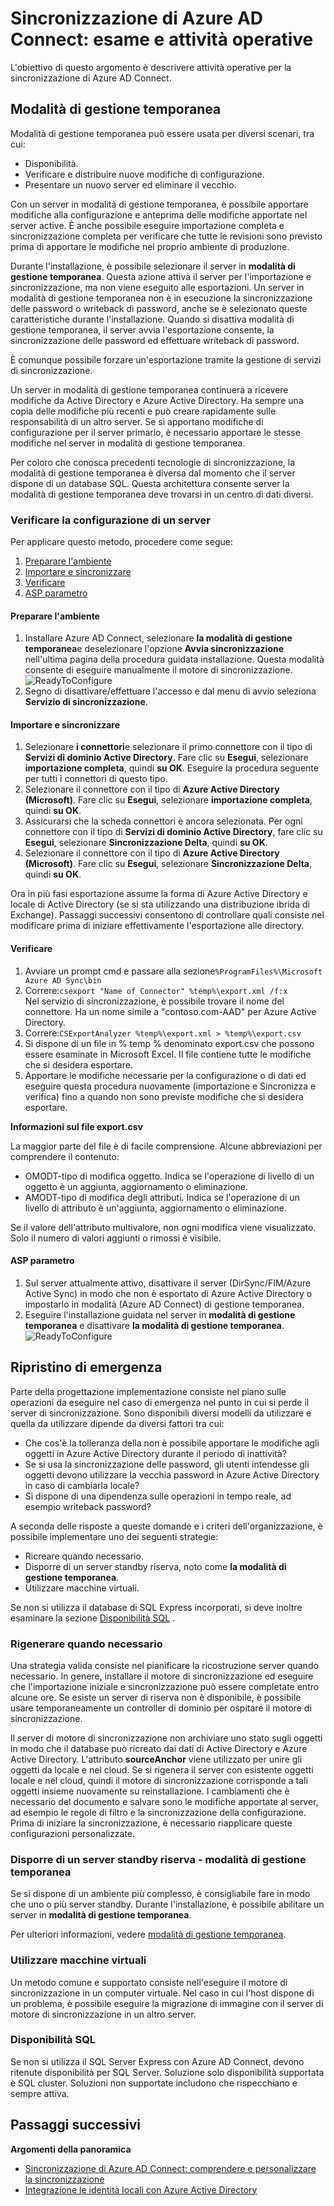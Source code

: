 <properties
   pageTitle="Sincronizzazione di Azure AD Connect: considerazioni e attività operative | Microsoft Azure"
   description="In questo argomento descrive attività operative per la sincronizzazione di Azure AD Connect e come preparare per il funzionamento di questo componente."
   services="active-directory"
   documentationCenter=""
   authors="AndKjell"
   manager="femila"
   editor=""/>

<tags
   ms.service="active-directory"
   ms.devlang="na"
   ms.topic="article"
   ms.tgt_pltfrm="na"
   ms.workload="identity"
   ms.date="09/01/2016"
   ms.author="billmath"/>

# <a name="azure-ad-connect-sync-operational-tasks-and-consideration"></a>Sincronizzazione di Azure AD Connect: esame e attività operative
L'obiettivo di questo argomento è descrivere attività operative per la sincronizzazione di Azure AD Connect.

## <a name="staging-mode"></a>Modalità di gestione temporanea
Modalità di gestione temporanea può essere usata per diversi scenari, tra cui:

-   Disponibilità.
-   Verificare e distribuire nuove modifiche di configurazione.
-   Presentare un nuovo server ed eliminare il vecchio.

Con un server in modalità di gestione temporanea, è possibile apportare modifiche alla configurazione e anteprima delle modifiche apportate nel server active. È anche possibile eseguire importazione completa e sincronizzazione completa per verificare che tutte le revisioni sono previsto prima di apportare le modifiche nel proprio ambiente di produzione.

Durante l'installazione, è possibile selezionare il server in **modalità di gestione temporanea**. Questa azione attiva il server per l'importazione e sincronizzazione, ma non viene eseguito alle esportazioni. Un server in modalità di gestione temporanea non è in esecuzione la sincronizzazione delle password o writeback di password, anche se è selezionato queste caratteristiche durante l'installazione. Quando si disattiva modalità di gestione temporanea, il server avvia l'esportazione consente, la sincronizzazione delle password ed effettuare writeback di password.

È comunque possibile forzare un'esportazione tramite la gestione di servizi di sincronizzazione.

Un server in modalità di gestione temporanea continuerà a ricevere modifiche da Active Directory e Azure Active Directory. Ha sempre una copia delle modifiche più recenti e può creare rapidamente sulle responsabilità di un altro server. Se si apportano modifiche di configurazione per il server primario, è necessario apportare le stesse modifiche nel server in modalità di gestione temporanea.

Per coloro che conosca precedenti tecnologie di sincronizzazione, la modalità di gestione temporanea è diversa dal momento che il server dispone di un database SQL. Questa architettura consente server la modalità di gestione temporanea deve trovarsi in un centro di dati diversi.

### <a name="verify-the-configuration-of-a-server"></a>Verificare la configurazione di un server
Per applicare questo metodo, procedere come segue:

1. [Preparare l'ambiente](#prepare)
2. [Importare e sincronizzare](#import-and-synchronize)
3. [Verificare](#verify)
4. [ASP parametro](#switch-active-server)

#### <a name="prepare"></a>Preparare l'ambiente

1. Installare Azure AD Connect, selezionare **la modalità di gestione temporanea**e deselezionare l'opzione **Avvia sincronizzazione** nell'ultima pagina della procedura guidata installazione. Questa modalità consente di eseguire manualmente il motore di sincronizzazione.
![ReadyToConfigure](./media/active-directory-aadconnectsync-operations/readytoconfigure.png)
2. Segno di disattivare/effettuare l'accesso e dal menu di avvio seleziona **Servizio di sincronizzazione**.

#### <a name="import-and-synchronize"></a>Importare e sincronizzare

1. Selezionare **i connettori**e selezionare il primo connettore con il tipo di **Servizi di dominio Active Directory**. Fare clic su **Esegui**, selezionare **importazione completa**, quindi **su OK**. Eseguire la procedura seguente per tutti i connettori di questo tipo.
2. Selezionare il connettore con il tipo di **Azure Active Directory (Microsoft)**. Fare clic su **Esegui**, selezionare **importazione completa**, quindi **su OK**.
3. Assicurarsi che la scheda connettori è ancora selezionata. Per ogni connettore con il tipo di **Servizi di dominio Active Directory**, fare clic su **Esegui**, selezionare **Sincronizzazione Delta**, quindi **su OK**.
4. Selezionare il connettore con il tipo di **Azure Active Directory (Microsoft)**. Fare clic su **Esegui**, selezionare **Sincronizzazione Delta**, quindi **su OK**.

Ora in più fasi esportazione assume la forma di Azure Active Directory e locale di Active Directory (se si sta utilizzando una distribuzione ibrida di Exchange). Passaggi successivi consentono di controllare quali consiste nel modificare prima di iniziare effettivamente l'esportazione alle directory.

#### <a name="verify"></a>Verificare

1. Avviare un prompt cmd e passare alla sezione`%ProgramFiles%\Microsoft Azure AD Sync\bin`
2. Correre:`csexport "Name of Connector" %temp%\export.xml /f:x`  
Nel servizio di sincronizzazione, è possibile trovare il nome del connettore. Ha un nome simile a "contoso.com-AAD" per Azure Active Directory.
3. Correre:`CSExportAnalyzer %temp%\export.xml > %temp%\export.csv`
4. Si dispone di un file in % temp % denominato export.csv che possono essere esaminate in Microsoft Excel. Il file contiene tutte le modifiche che si desidera esportare.
5. Apportare le modifiche necessarie per la configurazione o di dati ed eseguire questa procedura nuovamente (importazione e Sincronizza e verifica) fino a quando non sono previste modifiche che si desidera esportare.

**Informazioni sul file export.csv**

La maggior parte del file è di facile comprensione. Alcune abbreviazioni per comprendere il contenuto:

- OMODT-tipo di modifica oggetto. Indica se l'operazione di livello di un oggetto è un aggiunta, aggiornamento o eliminazione.
- AMODT-tipo di modifica degli attributi. Indica se l'operazione di un livello di attributo è un'aggiunta, aggiornamento o eliminazione.

Se il valore dell'attributo multivalore, non ogni modifica viene visualizzato. Solo il numero di valori aggiunti o rimossi è visibile.

#### <a name="switch-active-server"></a>ASP parametro

1. Sul server attualmente attivo, disattivare il server (DirSync/FIM/Azure Active Sync) in modo che non è esportato di Azure Active Directory o impostarlo in modalità (Azure AD Connect) di gestione temporanea.
2. Eseguire l'installazione guidata nel server in **modalità di gestione temporanea** e disattivare **la modalità di gestione temporanea**.
![ReadyToConfigure](./media/active-directory-aadconnectsync-operations/additionaltasks.png)

## <a name="disaster-recovery"></a>Ripristino di emergenza
Parte della progettazione implementazione consiste nel piano sulle operazioni da eseguire nel caso di emergenza nel punto in cui si perde il server di sincronizzazione. Sono disponibili diversi modelli da utilizzare e quella da utilizzare dipende da diversi fattori tra cui:

-   Che cos'è la tolleranza della non è possibile apportare le modifiche agli oggetti in Azure Active Directory durante il periodo di inattività?
-   Se si usa la sincronizzazione delle password, gli utenti intendesse gli oggetti devono utilizzare la vecchia password in Azure Active Directory in caso di cambiarla locale?
-   Si dispone di una dipendenza sulle operazioni in tempo reale, ad esempio writeback password?

A seconda delle risposte a queste domande e i criteri dell'organizzazione, è possibile implementare uno dei seguenti strategie:

-   Ricreare quando necessario.
-   Disporre di un server standby riserva, noto come **la modalità di gestione temporanea**.
-   Utilizzare macchine virtuali.

Se non si utilizza il database di SQL Express incorporati, si deve inoltre esaminare la sezione [Disponibilità SQL](#sql-high-availability) .

### <a name="rebuild-when-needed"></a>Rigenerare quando necessario
Una strategia valida consiste nel pianificare la ricostruzione server quando necessario. In genere, installare il motore di sincronizzazione ed eseguire che l'importazione iniziale e sincronizzazione può essere completate entro alcune ore. Se esiste un server di riserva non è disponibile, è possibile usare temporaneamente un controller di dominio per ospitare il motore di sincronizzazione.

Il server di motore di sincronizzazione non archiviare uno stato sugli oggetti in modo che il database può ricreato dai dati di Active Directory e Azure Active Directory. L'attributo **sourceAnchor** viene utilizzato per unire gli oggetti da locale e nel cloud. Se si rigenera il server con esistente oggetti locale e nel cloud, quindi il motore di sincronizzazione corrisponde a tali oggetti insieme nuovamente su reinstallazione. I cambiamenti che è necessario del documento e salvare sono le modifiche apportate al server, ad esempio le regole di filtro e la sincronizzazione della configurazione. Prima di iniziare la sincronizzazione, è necessario riapplicare queste configurazioni personalizzate.

### <a name="have-a-spare-standby-server---staging-mode"></a>Disporre di un server standby riserva - modalità di gestione temporanea
Se si dispone di un ambiente più complesso, è consigliabile fare in modo che uno o più server standby. Durante l'installazione, è possibile abilitare un server in **modalità di gestione temporanea**.

Per ulteriori informazioni, vedere [modalità di gestione temporanea](#staging-mode).

### <a name="use-virtual-machines"></a>Utilizzare macchine virtuali
Un metodo comune e supportato consiste nell'eseguire il motore di sincronizzazione in un computer virtuale. Nel caso in cui l'host dispone di un problema, è possibile eseguire la migrazione di immagine con il server di motore di sincronizzazione in un altro server.

### <a name="sql-high-availability"></a>Disponibilità SQL
Se non si utilizza il SQL Server Express con Azure AD Connect, devono ritenute disponibilità per SQL Server. Soluzione solo disponibilità supportata è SQL cluster. Soluzioni non supportate includono che rispecchiano e sempre attiva.

## <a name="next-steps"></a>Passaggi successivi

**Argomenti della panoramica**  

- [Sincronizzazione di Azure AD Connect: comprendere e personalizzare la sincronizzazione](active-directory-aadconnectsync-whatis.md)  
- [Integrazione le identità locali con Azure Active Directory](active-directory-aadconnect.md)  
